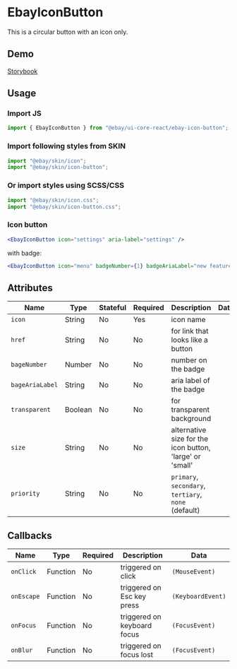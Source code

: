 # EbayIconButton

This is a circular button with an icon only.

## Demo

[Storybook](https://opensource.ebay.com/ebayui-core-react/main/?path=/story/buttons-ebay-icon-button--default)

## Usage

### Import JS

```jsx harmony
import { EbayIconButton } from "@ebay/ui-core-react/ebay-icon-button";
```

### Import following styles from SKIN

```jsx harmony
import "@ebay/skin/icon";
import "@ebay/skin/icon-button";
```

### Or import styles using SCSS/CSS

```jsx harmony
import "@ebay/skin/icon.css";
import "@ebay/skin/icon-button.css";
```

### Icon button

```jsx harmony
<EbayIconButton icon="settings" aria-label="settings" />
```

with badge:

```jsx harmony
<EbayIconButton icon="menu" badgeNumber={1} badgeAriaLabel="new feature available" />
```

## Attributes

| Name            | Type    | Stateful | Required | Description                                              | Data |
| --------------- | ------- | -------- | -------- | -------------------------------------------------------- | ---- |
| `icon`          | String  | No       | Yes      | icon name                                                |
| `href`          | String  | No       | No       | for link that looks like a button                        |
| `bageNumber`    | Number  | No       | No       | number on the badge                                      |
| `bageAriaLabel` | String  | No       | No       | aria label of the badge                                  |
| `transparent`   | Boolean | No       | No       | for transparent background                               |
| `size`          | String  | No       | No       | alternative size for the icon button, 'large' or 'small' |
| `priority`      | String  | No       | No       | `primary`, `secondary`, `tertiary`, `none` (default)     |

## Callbacks

| Name       | Type     | Required | Description                 | Data              |
| ---------- | -------- | -------- | --------------------------- | ----------------- |
| `onClick`  | Function | No       | triggered on click          | `(MouseEvent)`    |
| `onEscape` | Function | No       | triggered on Esc key press  | `(KeyboardEvent)` |
| `onFocus`  | Function | No       | triggered on keyboard focus | `(FocusEvent)`    |
| `onBlur`   | Function | No       | triggered on focus lost     | `(FocusEvent)`    |
